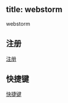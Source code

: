 title: webstorm
---
webstorm
<!-- more -->
## 注册
[注册](http://idea.lanyus.com/)

## 快捷键
[快捷键](https://resources.jetbrains.com/storage/products/webstorm/docs/WebStorm_ReferenceCard.pdf)


